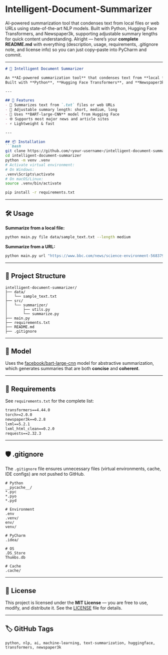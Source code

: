 # Intelligent-Document-Summarizer
AI-powered summarization tool that condenses text from local files or web URLs using state-of-the-art NLP models. Built with Python, Hugging Face Transformers, and Newspaper3k, supporting adjustable summary lengths for quick content understanding.
Alright — here’s your **complete README.md** with everything (description, usage, requirements, .gitignore note, and license info) so you can just copy–paste into PyCharm and commit.

---

````markdown
# 📝 Intelligent Document Summarizer

An **AI-powered summarization tool** that condenses text from **local files** or **web URLs** using state-of-the-art NLP models.  
Built with **Python**, **Hugging Face Transformers**, and **Newspaper3k**, supporting adjustable summary lengths for quick content understanding.

---

## 🚀 Features
- 📂 Summarizes text from `.txt` files or web URLs
- 📏 Adjustable summary length: short, medium, long
- 🤖 Uses **BART-large-CNN** model from Hugging Face
- 🌐 Supports most major news and article sites
- ⚡ Lightweight & fast

---

## 📦 Installation
```bash
git clone https://github.com/<your-username>/intelligent-document-summarizer.git
cd intelligent-document-summarizer
python -m venv .venv
# Activate virtual environment:
# On Windows:
.venv\Scripts\activate
# On macOS/Linux:
source .venv/bin/activate

pip install -r requirements.txt
````

---

## 🛠 Usage

**Summarize from a local file:**

```bash
python main.py file data/sample_text.txt --length medium
```

**Summarize from a URL:**

```bash
python main.py url "https://www.bbc.com/news/science-environment-56837908" --length short
```

---

## 📂 Project Structure

```
intelligent-document-summarizer/
├── data/
│   └── sample_text.txt
├── src/
│   └── summarizer/
│       ├── utils.py
│       └── summarize.py
├── main.py
├── requirements.txt
├── README.md
├── .gitignore
```

---

## 🧠 Model

Uses the [facebook/bart-large-cnn](https://huggingface.co/facebook/bart-large-cnn) model for abstractive summarization,
which generates summaries that are both **concise** and **coherent**.

---

## 📜 Requirements

See `requirements.txt` for the complete list:

```txt
transformers==4.44.0
torch>=2.0.0
newspaper3k==0.2.8
lxml==5.2.1
lxml_html_clean==0.2.0
requests==2.32.3
```

---

## 🛡 .gitignore

The `.gitignore` file ensures unnecessary files (virtual environments, cache, IDE configs) are not pushed to GitHub.

```gitignore
# Python
__pycache__/
*.pyc
*.pyo
*.pyd

# Environment
.env
.venv/
env/
venv/

# PyCharm
.idea/

# OS
.DS_Store
Thumbs.db

# Cache
.cache/
```

---

## 📜 License

This project is licensed under the **MIT License** — you are free to use, modify, and distribute it.
See the [LICENSE](LICENSE) file for details.

---

## 🏷 GitHub Tags

```
python, nlp, ai, machine-learning, text-summarization, huggingface, transformers, newspaper3k
```
```
